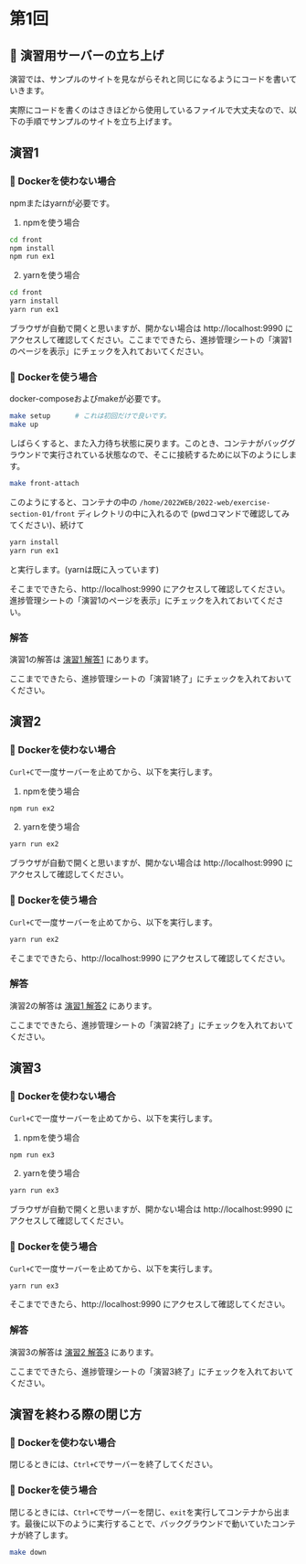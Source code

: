 # 第1回

## 🔨 演習用サーバーの立ち上げ

演習では、サンプルのサイトを見ながらそれと同じになるようにコードを書いていきます。

実際にコードを書くのはさきほどから使用しているファイルで大丈夫なので、以下の手順でサンプルのサイトを立ち上げます。

## 演習1

### 💪 Dockerを使わない場合

npmまたはyarnが必要です。

1. npmを使う場合

```bash
cd front
npm install
npm run ex1
```

2. yarnを使う場合

```bash
cd front
yarn install
yarn run ex1
```

ブラウザが自動で開くと思いますが、開かない場合は http://localhost:9990 にアクセスして確認してください。ここまでできたら、進捗管理シートの「演習1のページを表示」にチェックを入れておいてください。

### 🐳 Dockerを使う場合

docker-composeおよびmakeが必要です。

```bash
make setup      # これは初回だけで良いです。
make up
```

しばらくすると、また入力待ち状態に戻ります。このとき、コンテナがバッググラウンドで実行されている状態なので、そこに接続するために以下のようにします。

```bash
make front-attach
```

このようにすると、コンテナの中の `/home/2022WEB/2022-web/exercise-section-01/front` ディレクトリの中に入れるので (pwdコマンドで確認してみてください)、続けて

```bash
yarn install
yarn run ex1
```

と実行します。(yarnは既に入っています)

そこまでできたら、http://localhost:9990 にアクセスして確認してください。進捗管理シートの「演習1のページを表示」にチェックを入れておいてください。

### 解答

演習1の解答は [演習1 解答1](https://github.com/kmc-jp/2022-web/blob/main/exercises/section-01/answer.md#%E6%BC%94%E7%BF%921) にあります。

ここまでできたら、進捗管理シートの「演習1終了」にチェックを入れておいてください。

## 演習2

### 💪 Dockerを使わない場合

`Curl+C`で一度サーバーを止めてから、以下を実行します。

1. npmを使う場合

```bash
npm run ex2
```

2. yarnを使う場合

```bash
yarn run ex2
```

ブラウザが自動で開くと思いますが、開かない場合は http://localhost:9990 にアクセスして確認してください。

### 🐳 Dockerを使う場合

`Curl+C`で一度サーバーを止めてから、以下を実行します。

```bash
yarn run ex2
```

そこまでできたら、http://localhost:9990 にアクセスして確認してください。

### 解答

演習2の解答は [演習1 解答2](https://github.com/kmc-jp/2022-web/blob/main/exercises/section-01/answer.md#%E6%BC%94%E7%BF%922) にあります。

ここまでできたら、進捗管理シートの「演習2終了」にチェックを入れておいてください。

## 演習3

### 💪 Dockerを使わない場合

`Curl+C`で一度サーバーを止めてから、以下を実行します。

1. npmを使う場合

```bash
npm run ex3
```

2. yarnを使う場合

```bash
yarn run ex3
```

ブラウザが自動で開くと思いますが、開かない場合は http://localhost:9990 にアクセスして確認してください。

### 🐳 Dockerを使う場合

`Curl+C`で一度サーバーを止めてから、以下を実行します。

```bash
yarn run ex3
```

そこまでできたら、http://localhost:9990 にアクセスして確認してください。

### 解答

演習3の解答は [演習2 解答3](https://github.com/kmc-jp/2022-web/blob/main/exercises/section-01/answer.md#%E6%BC%94%E7%BF%923) にあります。

ここまでできたら、進捗管理シートの「演習3終了」にチェックを入れておいてください。

## 演習を終わる際の閉じ方

### 💪 Dockerを使わない場合

閉じるときには、`Ctrl+C`でサーバーを終了してください。

### 🐳 Dockerを使う場合

閉じるときには、`Ctrl+C`でサーバーを閉じ、`exit`を実行してコンテナから出ます。最後に以下のように実行することで、バックグラウンドで動いていたコンテナが終了します。

```bash
make down
```
